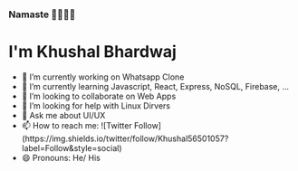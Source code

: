 ### Namaste 🙏🙏🙏🙏

<h1 style="align-items:center;"> I'm Khushal Bhardwaj </h1>

<ul list-style="none">
  <li>🔭 I’m currently working on Whatsapp Clone</li>
  <li>🌱 I’m currently learning Javascript, React, Express, NoSQL, Firebase, ...</li>
  <li>👯 I’m looking to collaborate on Web Apps</li>
  <li>🤔 I’m looking for help with Linux Dirvers</li>
  <li>💬 Ask me about UI/UX</li>
  <li>📫 How to reach me: ![Twitter Follow](https://img.shields.io/twitter/follow/Khushal56501057?label=Follow&style=social)</li>
  <li>😄 Pronouns: He/ His</li>
</ul>
